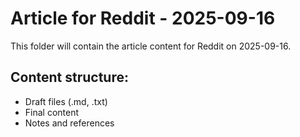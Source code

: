 # Article for Reddit - 2025-09-16

This folder will contain the article content for Reddit on 2025-09-16.

## Content structure:
- Draft files (.md, .txt)
- Final content
- Notes and references
